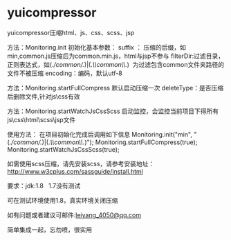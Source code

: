 # yuicompressor
yuicompressor压缩html、js、css、scss、jsp

方法：Monitoring.init 
初始化基本参数：
suffix ： 压缩的后缀，如min,common.js压缩后为common.min.js，html与jsp不参与
filterDir:过滤目录，正则表达式，如(.*/common/.*)|(.*\\\\common\\\\.*)  为过滤包含common文件夹路径的文件不被压缩
encoding：编码，默认utf-8

方法：Monitoring.startFullCompress
默认启动压缩一次
deleteType：是否压缩后删除文件,针对js\css有效

方法：Monitoring.startWatchJsCssScss
启动监控，会监控当前项目下得所有js\css\html\scss\jsp文件

使用方法：
在项目初始化完成后调用如下信息
Monitoring.init("min", "(.*/common/.*)|(.*\\\\common\\\\.*)");
		Monitoring.startFullCompress(true);
		Monitoring.startWatchJsCssScss(true);
		
		
如需使用scss压缩，请先安装scss，请参考安装地址：http://www.w3cplus.com/sassguide/install.html

要求：jdk:1.8  
1.7没有测试
    
可在测试环境使用1.8，真实环境关闭压缩

如有问题或者建议可邮件:leiyang_4050@qq.com

简单集成一起，忘勿喷，很实用
